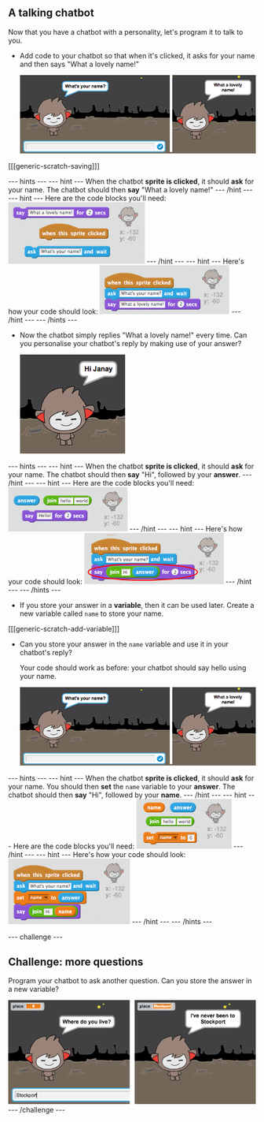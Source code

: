 ## A talking chatbot

Now that you have a chatbot with a personality, let's program it to talk to you.

+ Add code to your chatbot so that when it's clicked, it asks for your name and then says "What a lovely name!"
    
    ![Testing a ChatBot response](images/chatbot-ask-test.png)

[[[generic-scratch-saving]]]

\--- hints \--- \--- hint \--- When the chatbot **sprite is clicked**, it should **ask** for your name. The chatbot should then **say** "What a lovely name!" \--- /hint \--- \--- hint \--- Here are the code blocks you'll need: ![Blocks for a ChatBot reply](images/chatbot-ask-blocks.png) \--- /hint \--- \--- hint \--- Here's how your code should look: ![Code for a ChatBot reply](images/chatbot-ask-code.png) \--- /hint \--- \--- /hints \---

+ Now the chatbot simply replies "What a lovely name!" every time. Can you personalise your chatbot's reply by making use of your answer?
    
    ![Testing a personalised reply](images/chatbot-answer-test.png)

\--- hints \--- \--- hint \--- When the chatbot **sprite is clicked**, it should **ask** for your name. The chatbot should then **say** "Hi", followed by your **answer**. \--- /hint \--- \--- hint \--- Here are the code blocks you'll need: ![Blocks for a personalised reply](images/chatbot-answer-blocks.png) \--- /hint \--- \--- hint \--- Here's how your code should look: ![Code for a personalised reply](images/chatbot-answer-code.png) \--- /hint \--- \--- /hints \---

+ If you store your answer in a **variable**, then it can be used later. Create a new variable called `name` to store your name.

[[[generic-scratch-add-variable]]]

+ Can you store your answer in the `name` variable and use it in your chatbot's reply?
    
    Your code should work as before: your chatbot should say hello using your name.
    
    ![Testing a 'name' variable](images/chatbot-ask-test.png)

\--- hints \--- \--- hint \--- When the chatbot **sprite is clicked**, it should **ask** for your name. You should then **set** the `name` variable to your **answer**. The chatbot should then **say** "Hi", followed by your **name**. \--- /hint \--- \--- hint \--- Here are the code blocks you'll need: ![Blocks for a 'name' variable](images/chatbot-variable-blocks.png) \--- /hint \--- \--- hint \--- Here's how your code should look: ![Code for a 'name' variable](images/chatbot-variable-code.png) \--- /hint \--- \--- /hints \---

\--- challenge \---

## Challenge: more questions

Program your chatbot to ask another question. Can you store the answer in a new variable?

![More questions](images/chatbot-question.png) \--- /challenge \---
